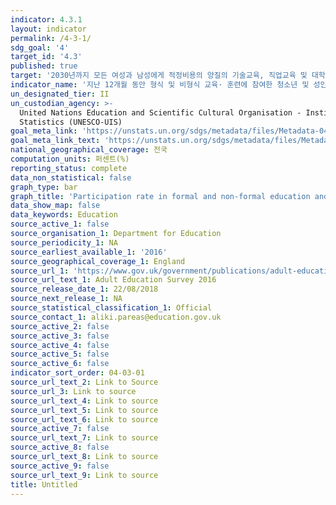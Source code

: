 ```yaml
---
indicator: 4.3.1
layout: indicator
permalink: /4-3-1/
sdg_goal: '4'
target_id: '4.3'
published: true
target: '2030년까지 모든 여성과 남성에게 적정비용의 양질의 기술교육, 직업교육 및 대학을 포함한 고등교육에 대한 평등한 접근을 보장'
indicator_name: '지난 12개월 동안 형식 및 비형식 교육· 훈련에 참여한 청소년 및 성인의 성별 비율 '
un_designated_tier: II
un_custodian_agency: >-
  United Nations Education and Scientific Cultural Organisation - Institute of
  Statistics (UNESCO-UIS)
goal_meta_link: 'https://unstats.un.org/sdgs/metadata/files/Metadata-04-03-01.pdf'
goal_meta_link_text: 'https://unstats.un.org/sdgs/metadata/files/Metadata-04-03-01.pdf'
national_geographical_coverage: 전국
computation_units: 퍼센트(%)
reporting_status: complete
data_non_statistical: false
graph_type: bar
graph_title: 'Participation rate in formal and non-formal education and training, by sex'
data_show_map: false
data_keywords: Education
source_active_1: false
source_organisation_1: Department for Education
source_periodicity_1: NA
source_earliest_available_1: '2016'
source_geographical_coverage_1: England
source_url_1: 'https://www.gov.uk/government/publications/adult-education-survey-2016'
source_url_text_1: Adult Education Survey 2016
source_release_date_1: 22/08/2018
source_next_release_1: NA
source_statistical_classification_1: Official
source_contact_1: aliki.pareas@education.gov.uk
source_active_2: false
source_active_3: false
source_active_4: false
source_active_5: false
source_active_6: false
indicator_sort_order: 04-03-01
source_url_text_2: Link to Source
source_url_3: Link to source
source_url_text_4: Link to source
source_url_text_5: Link to source
source_url_text_6: Link to source
source_active_7: false
source_url_text_7: Link to source
source_active_8: false
source_url_text_8: Link to source
source_active_9: false
source_url_text_9: Link to source
title: Untitled
---
```

